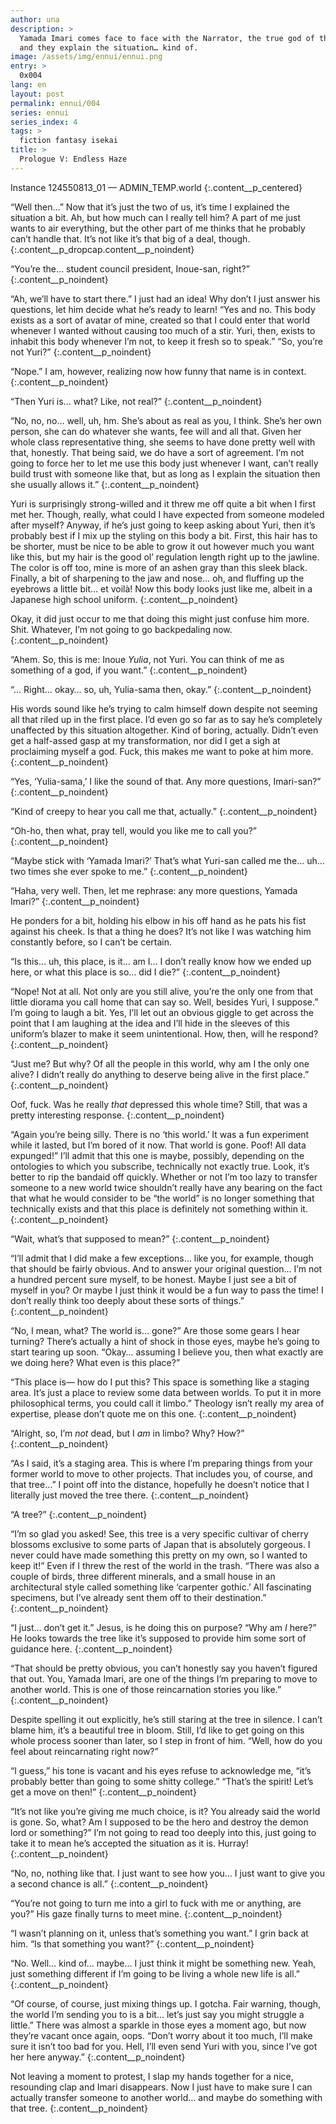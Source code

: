 ```yaml
---
author: una
description: >
  Yamada Imari comes face to face with the Narrator, the true god of this world,
  and they explain the situation… kind of.
image: /assets/img/ennui/ennui.png
entry: >
  0x004
lang: en
layout: post
permalink: ennui/004
series: ennui
series_index: 4
tags: >
  fiction fantasy isekai
title: >
  Prologue V: Endless Haze
---
```


Instance 124550813_01 — ADMIN_TEMP.world
{:.content__p_centered}

“Well then…” Now that it’s just the two of us, it’s time I explained the
situation a bit. Ah, but how much can I really tell him? A part of me just wants
to air everything, but the other part of me thinks that he probably can’t handle
that. It’s not like it’s that big of a deal, though.
{:.content__p_dropcap.content__p_noindent}

“You’re the… student council president, Inoue-san, right?”
{:.content__p_noindent}

“Ah, we’ll have to start there.” I just had an idea! Why don’t I just answer his
questions, let him decide what he’s ready to learn! “Yes and no. This body
exists as a sort of avatar of mine, created so that I could enter that world
whenever I wanted without causing too much of a stir. Yuri, then, exists to
inhabit this body whenever I’m not, to keep it fresh so to speak.” “So, you’re
not Yuri?”
{:.content__p_noindent}

“Nope.” I am, however, realizing now how funny that name is in context.
{:.content__p_noindent}

“Then Yuri is… what? Like, not real?”
{:.content__p_noindent}

“No, no, no… well, uh, hm. She’s about as real as you, I think. She’s her own
person, she can do whatever she wants, fee will and all that. Given her whole
class representative thing, she seems to have done pretty well with that,
honestly. That being said, we do have a sort of agreement. I’m not going to
force her to let me use this body just whenever I want, can’t really build trust
with someone like that, but as long as I explain the situation then she usually
allows it.”
{:.content__p_noindent}

Yuri is surprisingly strong-willed and it threw me off quite a bit when I first
met her. Though, really, what could I have expected from someone modeled after
myself? Anyway, if he’s just going to keep asking about Yuri, then it’s probably
best if I mix up the styling on this body a bit. First, this hair has to be
shorter, must be nice to be able to grow it out however much you want like this,
but my hair is the good ol’ regulation length right up to the jawline. The color
is off too, mine is more of an ashen gray than this sleek black. Finally, a bit
of sharpening to the jaw and nose… oh, and fluffing up the eyebrows a little
bit… et voilà! Now this body looks just like me, albeit in a Japanese high
school uniform.
{:.content__p_noindent}

Okay, it did just occur to me that doing this might just confuse him more. Shit.
Whatever, I’m not going to go backpedaling now.
{:.content__p_noindent}

“Ahem. So, this is me: Inoue _Yulia_, not Yuri. You can think of me as something
of a god, if you want.”
{:.content__p_noindent}

“… Right… okay… so, uh, Yulia-sama then, okay.”
{:.content__p_noindent}

His words sound like he’s trying to calm himself down despite not seeming all
that riled up in the first place. I’d even go so far as to say he’s completely
unaffected by this situation altogether. Kind of boring, actually. Didn’t even
get a half-assed gasp at my transformation, nor did I get a sigh at proclaiming
myself a god. Fuck, this makes me want to poke at him more.
{:.content__p_noindent}

“Yes, ‘Yulia-sama,’ I like the sound of that. Any more questions, Imari-san?”
{:.content__p_noindent}

“Kind of creepy to hear you call me that, actually.”
{:.content__p_noindent}

“Oh-ho, then what, pray tell, would you like me to call you?”
{:.content__p_noindent}

“Maybe stick with ‘Yamada Imari?’ That’s what Yuri-san called me the… uh… two
times she ever spoke to me.”
{:.content__p_noindent}

“Haha, very well. Then, let me rephrase: any more questions, Yamada Imari?”
{:.content__p_noindent}

He ponders for a bit, holding his elbow in his off hand as he pats his fist
against his cheek. Is that a thing he does? It’s not like I was watching him
constantly before, so I can’t be certain.

“Is this… uh, this place, is it… am I… I don’t really know how we ended up here,
or what this place is so… did I die?”
{:.content__p_noindent}

“Nope! Not at all. Not only are you still alive, you’re the only one from that
little diorama you call home that can say so. Well, besides Yuri, I suppose.”
I’m going to laugh a bit. Yes, I’ll let out an obvious giggle to get across the
point that I am laughing at the idea and I’ll hide in the sleeves of this
uniform’s blazer to make it seem unintentional. How, then, will he respond?
{:.content__p_noindent}

“Just me? But why? Of all the people in this world, why am I the only one alive?
I didn’t really do anything to deserve being alive in the first place.”
{:.content__p_noindent}

Oof, fuck. Was he really _that_ depressed this whole time? Still, that was a
pretty interesting response.
{:.content__p_noindent}

“Again you’re being silly. There is no ‘this world.’ It was a fun experiment
while it lasted, but I’m bored of it now. That world is gone. Poof! All data
expunged!” I’ll admit that this one is maybe, possibly, depending on the
ontologies to which you subscribe, technically not exactly true. Look, it’s
better to rip the bandaid off quickly. Whether or not I’m too lazy to transfer
someone to a new world twice shouldn’t really have any bearing on the fact that
what he would consider to be “the world” is no longer something that technically
exists and that this place is definitely not something within it.
{:.content__p_noindent}

“Wait, what’s that supposed to mean?”
{:.content__p_noindent}

“I’ll admit that I did make a few exceptions… like you, for example, though that
should be fairly obvious. And to answer your original question… I’m not a
hundred percent sure myself, to be honest. Maybe I just see a bit of myself in
you? Or maybe I just think it would be a fun way to pass the time! I don’t
really think too deeply about these sorts of things.”
{:.content__p_noindent}

“No, I mean, what? The world is… gone?” Are those some gears I hear turning?
There’s actually a hint of shock in those eyes, maybe he’s going to start
tearing up soon. “Okay… assuming I believe you, then what exactly are we doing
here? What even is this place?”

“This place is— how do I put this? This space is something like a staging area.
It’s just a place to review some data between worlds. To put it in more
philosophical terms, you could call it limbo.” Theology isn’t really my area of
expertise, please don’t quote me on this one.
{:.content__p_noindent}

“Alright, so, I’m _not_ dead, but I _am_ in limbo? Why? How?”
{:.content__p_noindent}

“As I said, it’s a staging area. This is where I’m preparing things from your
former world to move to other projects. That includes you, of course, and that
tree…” I point off into the distance, hopefully he doesn’t notice that I
literally just moved the tree there.
{:.content__p_noindent}

“A tree?”
{:.content__p_noindent}

“I’m so glad you asked! See, this tree is a very specific cultivar of cherry
blossoms exclusive to some parts of Japan that is absolutely gorgeous. I never
could have made something this pretty on my own, so I wanted to keep it!” Even
if I threw the rest of the world in the trash. “There was also a couple of
birds, three different minerals, and a small house in an architectural style
called something like ‘carpenter gothic.’ All fascinating specimens, but I’ve
already sent them off to their destination.”
{:.content__p_noindent}

“I just… don’t get it.” Jesus, is he doing this on purpose? “Why am _I_ here?”
He looks towards the tree like it’s supposed to provide him some sort of
guidance here.
{:.content__p_noindent}

“That should be pretty obvious, you can’t honestly say you haven’t figured that
out. You, Yamada Imari, are one of the things I’m preparing to move to another
world. This is one of those reincarnation stories you like.”
{:.content__p_noindent}

Despite spelling it out explicitly, he’s still staring at the tree in silence. I
can’t blame him, it’s a beautiful tree in bloom. Still, I’d like to get going on
this whole process sooner than later, so I step in front of him. “Well, how do
you feel about reincarnating right now?”

“I guess,” his tone is vacant and his eyes refuse to acknowledge me, “it’s
probably better than going to some shitty college.” “That’s the spirit! Let’s
get a move on then!”
{:.content__p_noindent}

“It’s not like you’re giving me much choice, is it? You already said the world
is gone. So, what? Am I supposed to be the hero and destroy the demon lord or
something?” I’m not going to read too deeply into this, just going to take it to
mean he’s accepted the situation as it is. Hurray!
{:.content__p_noindent}

“No, no, nothing like that. I just want to see how you… I just want to give you
a second chance is all.”
{:.content__p_noindent}

“You’re not going to turn me into a girl to fuck with me or anything, are you?”
His gaze finally turns to meet mine.
{:.content__p_noindent}

“I wasn’t planning on it, unless that’s something you want.” I grin back at him.
“Is that something you want?”
{:.content__p_noindent}

“No. Well… kind of… maybe… I just think it might be something new. Yeah, just
something different if I’m going to be living a whole new life is all.”
{:.content__p_noindent}

“Of course, of course, just mixing things up. I gotcha. Fair warning, though,
the world I’m sending you to is a bit… let’s just say you might struggle a
little.” There was almost a sparkle in those eyes a moment ago, but now they’re
vacant once again, oops. “Don’t worry about it too much, I’ll make sure it isn’t
too bad for you. Hell, I’ll even send Yuri with you, since I’ve got her here
anyway.”
{:.content__p_noindent}

Not leaving a moment to protest, I slap my hands together for a nice, resounding
clap and Imari disappears. Now I just have to make sure I can actually transfer
someone to another world… and maybe do something with that tree.
{:.content__p_noindent}

